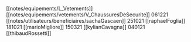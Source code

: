 [[notes/equipements/L_Vetements]] [[notes/equipements/vetements/V_ChaussuresDeSecurite]] 061221 [[notes/utilisateurs/beneficiaires/sachaGascaen]]
251021 [[raphaelFoglia]]
181021 [[marioMigliore]]
150321 [[kylianCavagna]]
040121 [[thibaudRossetti]]